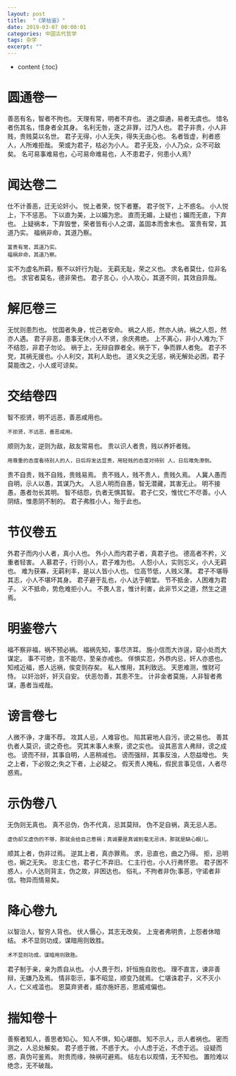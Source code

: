 ```yaml
---
layout: post
title:  "《荣枯鉴》"
date: 2019-03-07 00:00:01
categories: 中国古代哲学
tags: 杂学
excerpt: ""
---
```


* content
{:toc}

# 圆通卷一
善恶有名，智者不拘也。
天理有常，明者不弃也。
道之靡通，易者无虞也。
惜名者伤其名，惜身者全其身。
名利无咎，逐之非罪，过乃人也。
君子非贵，小人非贱，贵贱莫以名世。
君子无得，小人无失，得失无由心也。
名者皆虚，利者惑人，人所难拒哉。
荣或为君子，枯必为小人。
君子无及，小人乃众，众不可敌矣。
名可易事难易也，心可易命难易也，人不患君子，何患小人焉?


# 闻达卷二
仕不计善恶，迁无论奸小。
悦上者荣，悦下者蹇。
君子悦下，上不惑名。
小人悦上，下不惩恶。
下以直为美，上以媚为忠。
直而无媚，上疑也；媚而无直，下弃也。
上疑祸本，下弃毁誉，荣者皆有小人之谓，盖固本而舍末也。
富贵有常，其道乃实。
福祸非命，其道乃察。
```
富贵有常，其道乃实。
福祸非命，其道乃察。
```
实不为虚名所羁，察不以奸行为耻。
无羁无耻，荣之义也。
求名者莫仕，位非名也。
求官者莫名，德非荣也。
君子言心，小人攻心，其道不同，其效自异哉。


# 解厄卷三
无忧则患烈也。
忧国者失身，忧己者安命。
祸之人拒，然亦人纳，祸之人怨，然亦人遇。
君子非恶，患事无休;小人不贤，余庆弗绝。
上不离心，非小人难为;下不结怨，非君子勿论。
祸于上，无辩自罪者全。祸于下，争而罪人者免。
君子不党，其祸无援也。小人利交，其利人助也。
道义失之无惩，祸无解处必困，君子莫能改之，小人或可谅矣。


# 交结卷四
智不拒贤，明不远恶，善恶咸用也。
```
不拒贤，不远恶，善恶咸用。
```
顺则为友，逆则为敌，敌友常易也。
贵以识人者贵，贱以养奸者贱。
```
用尊重的态度看待别人的人，日后将发达显贵，用轻贱的态度对待别 人，日后难免潦倒。
```
贵不自贵，贱不自贱，贵贱易焉。
贵不贱人，贱不贵人，贵贱久焉。
人冀人愚而自明，示人以愚，其谋乃大。
人忌人明而自愚，智无潜藏，其害无止。
明不接愚，愚者勿长其明。
智不结怨，仇者无惧其智。
君子仁交，惟忧仁不尽善。小人阴结，惟患阴不制的。
君子弗胜小人，殆于此也。


# 节仪卷五
外君子而内小人者，真小人也。
外小人而内君子者，真君子也。
德高者不矜，义重者轻害。
人慕君子，行则小人，君子难为也。
人怨小人，实则忘义，小人无羁也。
难为获寡，无羁利丰，是以人皆小人也。
位高节低，人贱义薄。
君子不堪辱其志，小人不堪坏其身。
君子避于乱也，小人达于朝堂。
节不抵金，人困难为君子。
义不抵命，势危难拒小人。
不畏人言，惟计利害，此非节义之道，然生之道焉。

# 明鉴卷六
福不察非福，祸不预必祸。
福祸先知，事尽济耳。
施小信而大诈逞，窥小处而大谋定。
事不可绝，言不能尽，至亲亦戒也。
佯惧实忍，外恭内忌，奸人亦惑也。
知戒近福，惑人远祸，俟变则存矣。
私人惟用，其利致远。
天恩难测，惟财可恃。
以奸治奸，奸灭自安。
伏恶勿善，其患不生。
计非金者莫施，人非智者弗谋，愚者当戒哉。

# 谤言卷七
人微不诤，才庸不荐。
攻其人忌，人难容也。
陷其窘地人自污，谤之易也。
善其仇者人莫识，谤之奇也。
究其末事人未察，谤之实也。
设其恶言人弗辩，谤之成也。
谤而不辩，其事自明，人恶稍减也。
谤而强辩，其事反浊，人怨益增也。
失之上者，下必毁之;失之下者，上必疑之。
假天责人掩私，假民言事见信，人者尽惑焉。


# 示伪卷八
无伪则无真也。
真不忌伪，伪不代真，忌其莫辩。
伪不足自祸，真无忌人恶。
```
虚伪却又虚伪的不够，那就会给自己惹祸；真诚要是真诚到毫无忌讳，那就是缺心眼儿。
```
顺其上者，伪非过焉。
逆其上者，真亦罪焉。
求，忌直也，曲之乃得。
拒，忌明也，婉之无失。
忠主仁也，君子仁不弃旧。
仁主行也，小人行弗怀恩。
君子困不惑人，小人达则背主，伪之故，非困达也。
俗礼，不拘者非伪;事恶，守诺者非信。物异而情易矣。

# 降心卷九
以智治人，智穷人背也。
伏人慑心，其志无改矣。
上宠者弗明贵，上怨者休暗结。
术不显则功成，谋暗用则致胜。
```
术不显则功成，谋暗用则致胜。
```
君子制于亲，亲为质自从也。
小人畏于烈，奸恒施自败也。
理不直言，谏非善辩，无嫌乃及焉。
情非彰示，事不昭显，顺变乃就焉。
仁堪诛君子，义不灭小人，仁义戒滥也。
恩莫弃贤者，威亦施奸恶，恩威戒偏也。


# 揣知卷十
善察者知人，善思者知心。
知人不惧，知心堪御。
知不示人，示人者祸也。
密而测之，人忌处解矣。
君子惑于微，不惑于大。
小人虑于近，不虑于远。
设疑而惑，真伪可鉴焉。
附贵而缘，殃祸可避焉。
结左右以观情，无不知也。
置险难以绝念，无不破哉。


